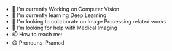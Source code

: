 



- 🔭 I’m currently Working on Computer Vision
- 🌱 I’m currently learning Deep Learning
- 👯 I’m looking to collaborate on Image Processing related works
- 🤔 I’m looking for help with Medical Imaging
- 📫 How to reach me: 
- 😄 Pronouns: Pramod


<!--**pramod2594/pramod2594** is a ✨ _special_ ✨ repository because its `README.md` (this file) appears on your GitHub profile.

Here are some ideas to get you started:-->

